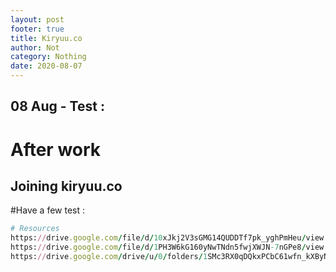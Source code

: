 ```yaml
---
layout: post
footer: true
title: Kiryuu.co
author: Not
category: Nothing
date: 2020-08-07
---
```



## 08 Aug - Test : 

# After work

## Joining kiryuu.co

#Have a few test :

```ruby
# Resources 
https://drive.google.com/file/d/10xJkj2V3sGMG14QUDDTf7pk_yghPmHeu/view // Kiryuu Test
https://drive.google.com/file/d/1PH3W6kG160yNwTNdn5fwjXWJN-7nGPe8/view // Redraw - Level and Patch Tool
https://drive.google.com/drive/u/0/folders/1SMc3RX0qDQkxPCbC61wfn_kXByNGTNHI // Tips
```
